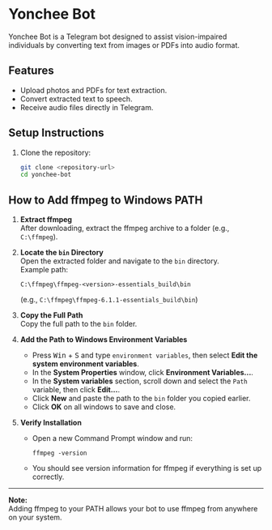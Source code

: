 # Yonchee Bot

Yonchee Bot is a Telegram bot designed to assist vision-impaired individuals by converting text from images or PDFs into audio format.

## Features
- Upload photos and PDFs for text extraction.
- Convert extracted text to speech.
- Receive audio files directly in Telegram.

## Setup Instructions

1. Clone the repository:
   ```bash
   git clone <repository-url>
   cd yonchee-bot

## How to Add ffmpeg to Windows PATH

1. **Extract ffmpeg**  
   After downloading, extract the ffmpeg archive to a folder (e.g., `C:\ffmpeg`).

2. **Locate the `bin` Directory**  
   Open the extracted folder and navigate to the `bin` directory.  
   Example path:  
   ```
   C:\ffmpeg\ffmpeg-<version>-essentials_build\bin
   ```
   (e.g., `C:\ffmpeg\ffmpeg-6.1.1-essentials_build\bin`)

3. **Copy the Full Path**  
   Copy the full path to the `bin` folder.

4. **Add the Path to Windows Environment Variables**
   - Press <kbd>Win</kbd> + <kbd>S</kbd> and type `environment variables`, then select **Edit the system environment variables**.
   - In the **System Properties** window, click **Environment Variables...**.
   - In the **System variables** section, scroll down and select the `Path` variable, then click **Edit...**.
   - Click **New** and paste the path to the `bin` folder you copied earlier.
   - Click **OK** on all windows to save and close.

5. **Verify Installation**
   - Open a new Command Prompt window and run:
     ```
     ffmpeg -version
     ```
   - You should see version information for ffmpeg if everything is set up correctly.

---

**Note:**  
Adding ffmpeg to your PATH allows your bot to use ffmpeg from anywhere on your system.